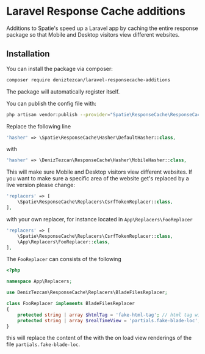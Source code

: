 # Laravel Response Cache additions
Additions to Spatie's speed up a Laravel app by caching the entire response package so that Mobile and Desktop visitors view different websites.

## Installation
You can install the package via composer:
```bash
composer require deniztezcan/laravel-responsecache-additions
```

The package will automatically register itself.

You can publish the config file with:
```bash
php artisan vendor:publish --provider="Spatie\ResponseCache\ResponseCacheServiceProvider"
```

Replace the following line
```php
'hasher' => \Spatie\ResponseCache\Hasher\DefaultHasher::class,
```

with 
```php
'hasher' => \DenizTezcan\ResponseCache\Hasher\MobileHasher::class,
```

This will make sure Mobile and Desktop visitors view different websites. If you want to make sure a specific area of the website get's replaced by a live version please change:
```php
'replacers' => [
    \Spatie\ResponseCache\Replacers\CsrfTokenReplacer::class,
],
```

with your own replacer, for instance located in `App\Replacers\FooReplacer`
```php
'replacers' => [
    \Spatie\ResponseCache\Replacers\CsrfTokenReplacer::class,
    \App\Replacers\FooReplacer::class,
],
```

The `FooReplacer` can consists of the following
```php
<?php

namespace App\Replacers;

use DenizTezcan\ResponseCache\Replacers\BladeFilesReplacer;

class FooReplacer implements BladeFilesReplacer
{
	protected string | array $htmlTag = 'fake-html-tag'; // html tag without the <> in string or array format
    protected string | array $realTimeView = 'partials.fake-blade-loc'; // blade path string or array format
}
```

this will replace the content of the <fake-html-tag></fake-html-tag> with the on load view renderings of the file `partials.fake-blade-loc`.